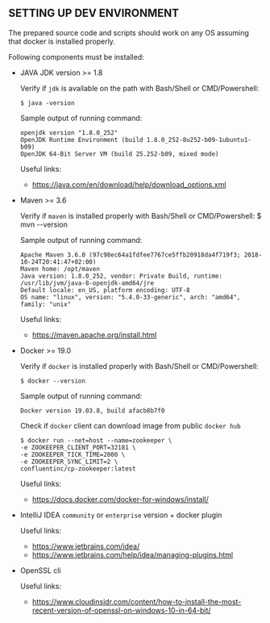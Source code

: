 ## SETTING UP DEV ENVIRONMENT

The prepared source code and scripts should work on any OS assuming that docker is installed properly.

Following components must be installed:

*   JAVA JDK version >= 1.8
    
    Verify if `jdk` is available on the path with Bash/Shell or CMD/Powershell:    
    
        $ java -version
        
    Sample output of running command:
    
        openjdk version "1.8.0_252"
        OpenJDK Runtime Environment (build 1.8.0_252-8u252-b09-1ubuntu1-b09)
        OpenJDK 64-Bit Server VM (build 25.252-b09, mixed mode)
        
    Useful links:
    
    *   https://java.com/en/download/help/download_options.xml
                
*   Maven >= 3.6

    Verify if `maven` is installed properly with Bash/Shell or CMD/Powershell:
        $ mvn --version

    Sample output of running command:
    
        Apache Maven 3.6.0 (97c98ec64a1fdfee7767ce5ffb20918da4f719f3; 2018-10-24T20:41:47+02:00)
        Maven home: /opt/maven
        Java version: 1.8.0_252, vendor: Private Build, runtime: /usr/lib/jvm/java-8-openjdk-amd64/jre
        Default locale: en_US, platform encoding: UTF-8
        OS name: "linux", version: "5.4.0-33-generic", arch: "amd64", family: "unix"

    Useful links:
    
    *   https://maven.apache.org/install.html

*   Docker >= 19.0

    Verify if `docker` is installed properly with Bash/Shell or CMD/Powershell:    
    
        $ docker --version
        
    Sample output of running command:
        
        Docker version 19.03.8, build afacb8b7f0
        
    Check if `docker` client can download image from public `docker hub` 
        
        $ docker run --net=host --name=zookeeper \
        -e ZOOKEEPER_CLIENT_PORT=32181 \
        -e ZOOKEEPER_TICK_TIME=2000 \
        -e ZOOKEEPER_SYNC_LIMIT=2 \
        confluentinc/cp-zookeeper:latest
        
    Useful links:
    
    *   https://docs.docker.com/docker-for-windows/install/ 


* IntelliJ IDEA `community` or `enterprise` version + docker plugin

    Useful links:
    
    * https://www.jetbrains.com/idea/
    * https://www.jetbrains.com/help/idea/managing-plugins.html

* OpenSSL cli

    Useful links:

    * https://www.cloudinsidr.com/content/how-to-install-the-most-recent-version-of-openssl-on-windows-10-in-64-bit/
